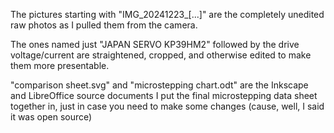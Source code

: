 The pictures starting with "IMG_20241223_[...]" are the completely unedited raw photos as I pulled them from the camera. 

The ones named just "JAPAN SERVO KP39HM2" followed by the drive voltage/current are straightened, cropped, and otherwise edited to make them more presentable.

"comparison sheet.svg" and "microstepping chart.odt" are the Inkscape and LibreOffice source documents I put the final microstepping data sheet together in, just in case you need to make some changes
(cause, well, I said it was open source)
